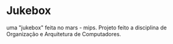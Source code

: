 # Jukebox
uma "jukebox" feita no mars - mips. Projeto feito a disciplina de Organização e Arquitetura de Computadores.
